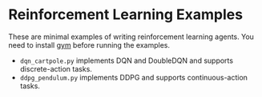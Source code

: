 # Reinforcement Learning Examples

These are minimal examples of writing reinforcement learning agents. You need to install [gym](https://github.com/openai/gym) before running the examples.

- `dqn_cartpole.py` implements DQN and DoubleDQN and supports discrete-action tasks.
- `ddpg_pendulum.py` implements DDPG and supports continuous-action tasks.
